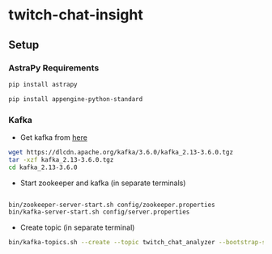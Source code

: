 # twitch-chat-insight

## Setup

### AstraPy Requirements

```bash
pip install astrapy

pip install appengine-python-standard
```


### Kafka

* Get kafka from [here](https://www.apache.org/dyn/closer.cgi?path=/kafka/3.6.0/kafka_2.13-3.6.0.tgz)

```bash
wget https://dlcdn.apache.org/kafka/3.6.0/kafka_2.13-3.6.0.tgz
tar -xzf kafka_2.13-3.6.0.tgz
cd kafka_2.13-3.6.0
```

* Start zookeeper and kafka (in separate terminals)

```bash

bin/zookeeper-server-start.sh config/zookeeper.properties
bin/kafka-server-start.sh config/server.properties
```

* Create topic (in separate terminal)

```bash
bin/kafka-topics.sh --create --topic twitch_chat_analyzer --bootstrap-server localhost:9092
```

